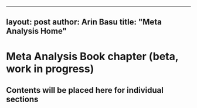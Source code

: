  ---
 layout: post
 author: Arin Basu
 title: "Meta Analysis Home"
 ---

 # Meta Analysis Book chapter (beta, work in progress)

 ## Contents will be placed here for individual sections
